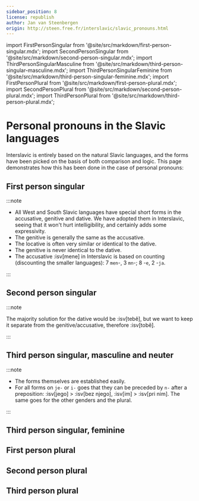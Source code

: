 ```yaml
---
sidebar_position: 8
license: republish
author: Jan van Steenbergen
origin: http://steen.free.fr/interslavic/slavic_pronouns.html
---
```


import FirstPersonSingular from '@site/src/markdown/first-person-singular.mdx';
import SecondPersonSingular from '@site/src/markdown/second-person-singular.mdx';
import ThirdPersonSingularMasculine from '@site/src/markdown/third-person-singular-masculine.mdx';
import ThirdPersonSingularFeminine from '@site/src/markdown/third-person-singular-feminine.mdx';
import FirstPersonPlural from '@site/src/markdown/first-person-plural.mdx';
import SecondPersonPlural from '@site/src/markdown/second-person-plural.mdx';
import ThirdPersonPlural from '@site/src/markdown/third-person-plural.mdx';

# Personal pronouns in the Slavic languages

Interslavic is entirely based on the natural Slavic languages, and the forms have been picked on the basis of both comparison and logic. This page demonstrates how this has been done in the case of personal pronouns:

## First person singular

<FirstPersonSingular />

:::note

- All West and South Slavic languages have special short forms in the accusative, genitive and dative. We have adopted them in Interslavic, seeing that it won't hurt intelligibility, and certainly adds some expressivity.
- The genitive is generally the same as the accusative.
- The locative is often very similar or identical to the dative.
- The genitive is never identical to the dative.
- The accusative :isv[mene] in Interslavic is based on counting (discounting the smaller languages): 7 `men`-, 3 `mn`-; 8 -`e`, 2 -`ja`.

:::

## Second person singular

<SecondPersonSingular />

:::note

The majority solution for the dative would be :isv[tebě], but we want to keep it separate from the genitive/accusative, therefore :isv[tobě].

:::

## Third person singular, masculine and neuter

<ThirdPersonSingularMasculine />

:::note

- The forms themselves are established easily.
- For all forms on `je-` or `i-` goes that they can be preceded by `n-` after a preposition: :isv[jego] > :isv[bez njego], :isv[im] > :isv[pri nim]. The same goes for the other genders and the plural.

:::

## Third person singular, feminine

<ThirdPersonSingularFeminine />

## First person plural

<FirstPersonPlural />

## Second person plural

<SecondPersonPlural />

## Third person plural

<ThirdPersonPlural />
